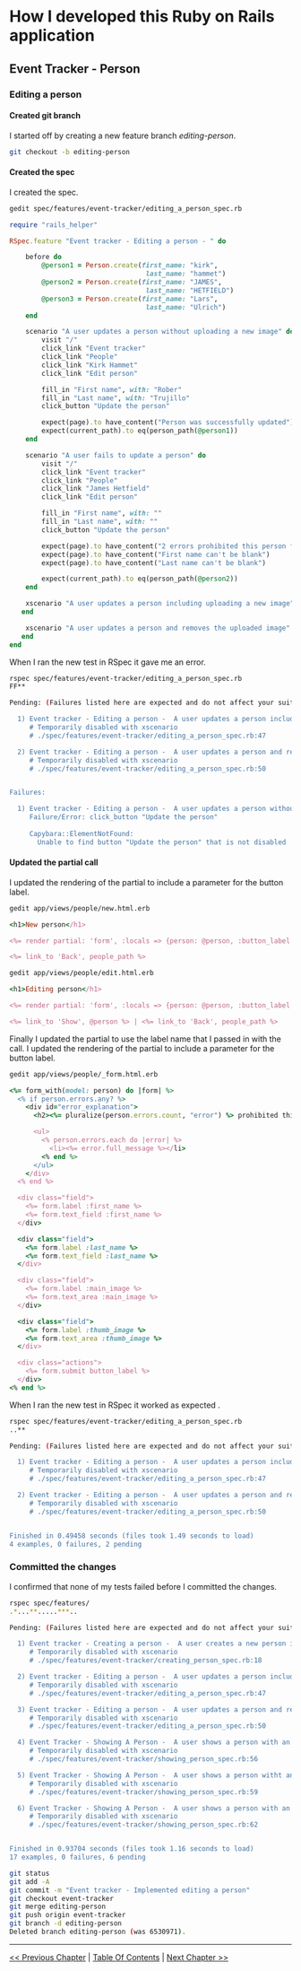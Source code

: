 # How I developed this Ruby on Rails application #


## Event Tracker - Person ##


### Editing a person ###


#### Created git branch ####
I started off by creating a new feature branch *editing-person*. 
```bash
git checkout -b editing-person
```

#### Created the spec ####
I created the spec.
```bash
gedit spec/features/event-tracker/editing_a_person_spec.rb
```

```ruby
require "rails_helper"

RSpec.feature "Event tracker - Editing a person - " do

    before do
        @person1 = Person.create(first_name: "kirk",
                                  last_name: "hammet") 
        @person2 = Person.create(first_name: "JAMES",
                                  last_name: "HETFIELD") 
        @person3 = Person.create(first_name: "Lars",
                                  last_name: "Ulrich") 
    end

    scenario "A user updates a person without uploading a new image" do
        visit "/"
        click_link "Event tracker"
        click_link "People"
        click_link "Kirk Hammet"
        click_link "Edit person"

        fill_in "First name", with: "Rober"
        fill_in "Last name", with: "Trujillo"
        click_button "Update the person"

        expect(page).to have_content("Person was successfully updated")
        expect(current_path).to eq(person_path(@person1)) 
    end

    scenario "A user fails to update a person" do
        visit "/"
        click_link "Event tracker"
        click_link "People"
        click_link "James Hetfield"
        click_link "Edit person"

        fill_in "First name", with: ""
        fill_in "Last name", with: ""
        click_button "Update the person"

        expect(page).to have_content("2 errors prohibited this person from being saved:")
        expect(page).to have_content("First name can't be blank")
        expect(page).to have_content("Last name can't be blank")

        expect(current_path).to eq(person_path(@person2)) 
    end

    xscenario "A user updates a person including uploading a new image" do
   end

    xscenario "A user updates a person and removes the uploaded image" do
   end
end
```

When I ran the new test in RSpec it gave me an error.
```bash
rspec spec/features/event-tracker/editing_a_person_spec.rb 
FF**

Pending: (Failures listed here are expected and do not affect your suite's status)

  1) Event tracker - Editing a person -  A user updates a person including uploading a new image
     # Temporarily disabled with xscenario
     # ./spec/features/event-tracker/editing_a_person_spec.rb:47

  2) Event tracker - Editing a person -  A user updates a person and removes the uploaded image
     # Temporarily disabled with xscenario
     # ./spec/features/event-tracker/editing_a_person_spec.rb:50


Failures:

  1) Event tracker - Editing a person -  A user updates a person without uploading a new image
     Failure/Error: click_button "Update the person"
     
     Capybara::ElementNotFound:
       Unable to find button "Update the person" that is not disabled
```

#### Updated the partial call ####
I updated the rendering of the partial to include a parameter for the button label.
```bash
gedit app/views/people/new.html.erb
```

```ruby
<h1>New person</h1>

<%= render partial: 'form', :locals => {person: @person, :button_label => 'Create a person'} %>

<%= link_to 'Back', people_path %>
```

```bash
gedit app/views/people/edit.html.erb
```

```ruby
<h1>Editing person</h1>

<%= render partial: 'form', :locals => {person: @person, :button_label => 'Update the person'} %>

<%= link_to 'Show', @person %> | <%= link_to 'Back', people_path %>
```

Finally I updated the partial to use the label name that I passed in with the call.
I updated the rendering of the partial to include a parameter for the button label.
```bash
gedit app/views/people/_form.html.erb
```

```ruby
<%= form_with(model: person) do |form| %>
  <% if person.errors.any? %>
    <div id="error_explanation">
      <h2><%= pluralize(person.errors.count, "error") %> prohibited this person from being saved:</h2>

      <ul>
        <% person.errors.each do |error| %>
          <li><%= error.full_message %></li>
        <% end %>
      </ul>
    </div>
  <% end %>

  <div class="field">
    <%= form.label :first_name %>
    <%= form.text_field :first_name %>
  </div>

  <div class="field">
    <%= form.label :last_name %>
    <%= form.text_field :last_name %>
  </div>

  <div class="field">
    <%= form.label :main_image %>
    <%= form.text_area :main_image %>
  </div>

  <div class="field">
    <%= form.label :thumb_image %>
    <%= form.text_area :thumb_image %>
  </div>

  <div class="actions">
    <%= form.submit button_label %>
  </div>
<% end %>
```

When I ran the new test in RSpec it worked as expected .
```bash
rspec spec/features/event-tracker/editing_a_person_spec.rb 
..**

Pending: (Failures listed here are expected and do not affect your suite's status)

  1) Event tracker - Editing a person -  A user updates a person including uploading a new image
     # Temporarily disabled with xscenario
     # ./spec/features/event-tracker/editing_a_person_spec.rb:47

  2) Event tracker - Editing a person -  A user updates a person and removes the uploaded image
     # Temporarily disabled with xscenario
     # ./spec/features/event-tracker/editing_a_person_spec.rb:50


Finished in 0.49458 seconds (files took 1.49 seconds to load)
4 examples, 0 failures, 2 pending
```

### Committed the changes ###
I confirmed that none of my tests failed before I committed the changes.
```bash
rspec spec/features/
.*...**.....***..

Pending: (Failures listed here are expected and do not affect your suite's status)

  1) Event tracker - Creating a person -  A user creates a new person including uploading an image
     # Temporarily disabled with xscenario
     # ./spec/features/event-tracker/creating_person_spec.rb:18

  2) Event tracker - Editing a person -  A user updates a person including uploading a new image
     # Temporarily disabled with xscenario
     # ./spec/features/event-tracker/editing_a_person_spec.rb:47

  3) Event tracker - Editing a person -  A user updates a person and removes the uploaded image
     # Temporarily disabled with xscenario
     # ./spec/features/event-tracker/editing_a_person_spec.rb:50

  4) Event Tracker - Showing A Person -  A user shows a person with an uploaded image - Name entered in lowercase letters
     # Temporarily disabled with xscenario
     # ./spec/features/event-tracker/showing_person_spec.rb:56

  5) Event Tracker - Showing A Person -  A user shows a person witht an uploaded image - Name entered in uppercase letters
     # Temporarily disabled with xscenario
     # ./spec/features/event-tracker/showing_person_spec.rb:59

  6) Event Tracker - Showing A Person -  A user shows a person with an uploaded image - Name entered in capitalized letters
     # Temporarily disabled with xscenario
     # ./spec/features/event-tracker/showing_person_spec.rb:62


Finished in 0.93704 seconds (files took 1.16 seconds to load)
17 examples, 0 failures, 6 pending
```

```bash
git status
git add -A
git commit -m "Event tracker - Implemented editing a person"
git checkout event-tracker
git merge editing-person 
git push origin event-tracker
git branch -d editing-person
Deleted branch editing-person (was 6530971).
```

----------
[<< Previous Chapter](../section_3_event_tracker_person/3_3_showing_a_person) | [Table Of Contents](../how_i_developed_this_rails_application.md) | [Next Chapter >>](../section_3_event_tracker_person/3_5_deleting_a_person.md)